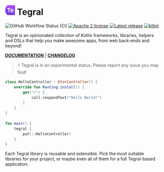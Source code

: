 # <img src="assets/tegral_logo.svg" alt="Tegral logo" width=32> Tegral

![GitHub Workflow Status (CI)](https://img.shields.io/github/workflow/status/utybo/Tegral/CI/main?label=CI&logo=github&style=for-the-badge) [![Apache 2 license](https://img.shields.io/badge/License-Apache%202-lightgray?style=for-the-badge)](LICENSE) [![Latest release](https://img.shields.io/github/v/release/utybo/Tegral?color=purple&include_prereleases&label=Latest%20release&style=for-the-badge)](https://github.com/EpiLink/EpiLink/releases) [![ktlint](https://img.shields.io/badge/code%20style-%E2%9D%A4-FF4081.svg?style=for-the-badge)](https://ktlint.github.io/)

Tegral is an opinionated collection of Kotlin frameworks, libraries, helpers and DSLs that help you make awesome apps, from web back-ends and beyond!

[**DOCUMENTATION**](https://tegral.zoroark.guru) | [**CHANGELOG**](CHANGELOG.md)

> ⚡ Tegral is in an experimental status. Please report any issue you may find!

```kotlin
class HelloController : KtorController() {
    override fun Routing.install() {
        get("/") {
            call.respondText("Hello World!")
        }
    }
}

fun main() {
    tegral {
        put(::HelloController)
    }
}
```

Each Tegral library is reusable and extensible. Pick the most suitable libraries for your project, or maybe even all of them for a full Tegral-based application.
